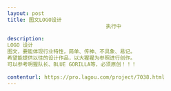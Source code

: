 ```yaml
---                
layout: post       
title: 图文LOGO设计
                                执行中
           
description: 
LOGO 设计
图文，要能体现行业特性，简单、传神、不具象、易记。
希望能提供以往的设计作品，以大猩猩为参照进行创作。
可以参考明猩队长、BLUE GORILLA等，必须原创！！！
     
contenturl: https://pro.lagou.com/project/7038.html      
---                 
```

